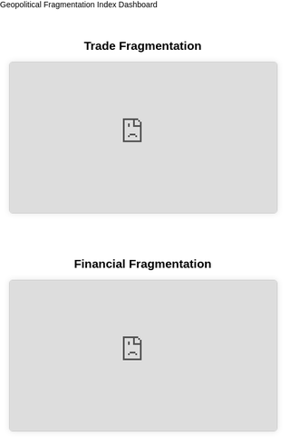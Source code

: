 <html lang="en">
<head>
  <meta charset="UTF-8">
  <meta name="viewport" content="width=device-width, initial-scale=1.0">
  <style>
    html, body {
      margin: 0;
      padding: 0;
      background-color: white;
      color: black;
      font-family: sans-serif;
    }

    .header {
      padding: 1.5rem 1rem;
      text-align: center;
      font-size: 1.75rem;
      font-weight: bold;
    }

    section {
      max-width: 960px;
      margin: 0 auto;
      padding: 1.5rem 1rem;
    }

    h2 {
      text-align: center;
      margin-bottom: 1rem;
    }

    .iframe-container {
      position: relative;
      width: 100%;
      padding-bottom: 56.25%; /* 16:9 aspect ratio */
      height: 0;
      overflow: hidden;
      border: 1px solid #ccc;
      border-radius: 6px;
      box-shadow: 0 0 12px rgba(0,0,0,0.1);
    }

    .iframe-container iframe {
      position: absolute;
      top: 0;
      left: 0;
      width: 100%;
      height: 100%;
      border: none;
    }
  </style>
</head>
<body>

  <div class="header">Geopolitical Fragmentation Index Dashboard</div>

  <section>
    <h2>Trade Fragmentation</h2>
    <div class="iframe-container">
      <iframe src="https://lookerstudio.google.com/u/2/reporting/8c92f986-d3b2-4bb7-a839-267912190484/page/1n0HF" allowfullscreen></iframe>
    </div>
  </section>

  <section>
    <h2>Financial Fragmentation</h2>
    <div class="iframe-container">
      <iframe src="https://lookerstudio.google.com/embed/reporting/8c92f986-d3b2-4bb7-a839-267912190484/page/p_u6dg9favrd" allowfullscreen></iframe>
    </div>
  </section>

  <!-- OPTIONAL: Add more charts below -->
  <!--
  <section>
    <h2>Mobility Fragmentation</h2>
    <div class="iframe-container">
      <iframe src="..." allowfullscreen></iframe>
    </div>
  </section>

  <section>
    <h2>Political Fragmentation</h2>
    <div class="iframe-container">
      <iframe src="..." allowfullscreen></iframe>
    </div>
  </section>
  -->

</body>
</html>
